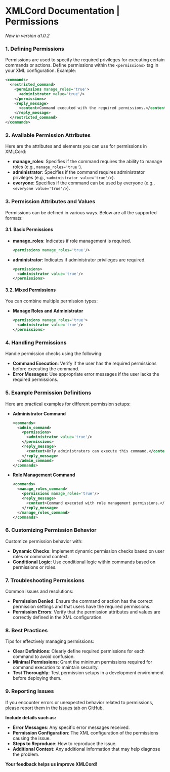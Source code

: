 # XMLCord Documentation | Permissions

*New in version a1.0.2*

### 1. Defining Permissions

Permissions are used to specify the required privileges for executing certain commands or actions. Define permissions within the `<permissions>` tag in your XML configuration. Example:

```xml
<commands>
  <restricted_command>
    <permissions manage_roles='true'>
      <administrator value='true'/>
    </permissions>
    <reply_message>
      <content>Command executed with the required permissions.</content>
    </reply_message>
  </restricted_command>
</commands>
```

### 2. Available Permission Attributes

Here are the attributes and elements you can use for permissions in XMLCord:

- **manage_roles**: Specifies if the command requires the ability to manage roles (e.g., `manage_roles='true'`).
- **administrator**: Specifies if the command requires administrator privileges (e.g., `<administrator value='true'/>`).
- **everyone**: Specifies if the command can be used by everyone (e.g., `<everyone value='true'/>`).

### 3. Permission Attributes and Values

Permissions can be defined in various ways. Below are all the supported formats:

#### 3.1. Basic Permissions

- **manage_roles**: Indicates if role management is required.

  ```xml
  <permissions manage_roles='true'/>
  ```

- **administrator**: Indicates if administrator privileges are required.

  ```xml
  <permissions>
    <administrator value='true'/>
  </permissions>
  ```

#### 3.2. Mixed Permissions

You can combine multiple permission types:

- **Manage Roles and Administrator**

  ```xml
  <permissions manage_roles='true'>
    <administrator value='true'/>
  </permissions>
  ```

### 4. Handling Permissions

Handle permission checks using the following:

- **Command Execution**: Verify if the user has the required permissions before executing the command.
- **Error Messages**: Use appropriate error messages if the user lacks the required permissions.

### 5. Example Permission Definitions

Here are practical examples for different permission setups:

- **Administrator Command**

  ```xml
  <commands>
    <admin_command>
      <permissions>
        <administrator value='true'/>
      </permissions>
      <reply_message>
        <content>Only administrators can execute this command.</content>
      </reply_message>
    </admin_command>
  </commands>
  ```

- **Role Management Command**

  ```xml
  <commands>
    <manage_roles_command>
      <permissions manage_roles='true'/>
      <reply_message>
        <content>Command executed with role management permissions.</content>
      </reply_message>
    </manage_roles_command>
  </commands>
  ```

### 6. Customizing Permission Behavior

Customize permission behavior with:

- **Dynamic Checks**: Implement dynamic permission checks based on user roles or command context.
- **Conditional Logic**: Use conditional logic within commands based on permissions or roles.

### 7. Troubleshooting Permissions

Common issues and resolutions:

- **Permission Denied**: Ensure the command or action has the correct permission settings and that users have the required permissions.
- **Permission Errors**: Verify that the permission attributes and values are correctly defined in the XML configuration.

### 8. Best Practices

Tips for effectively managing permissions:

- **Clear Definitions**: Clearly define required permissions for each command to avoid confusion.
- **Minimal Permissions**: Grant the minimum permissions required for command execution to maintain security.
- **Test Thoroughly**: Test permission setups in a development environment before deploying them.

### 9. Reporting Issues

If you encounter errors or unexpected behavior related to permissions, please report them in the [Issues](https://github.com/MateOp1337/XMLCord/issues) tab on GitHub.

**Include details such as:**

- **Error Messages**: Any specific error messages received.
- **Permission Configuration**: The XML configuration of the permissions causing the issue.
- **Steps to Reproduce**: How to reproduce the issue.
- **Additional Context**: Any additional information that may help diagnose the problem.

**Your feedback helps us improve XMLCord!**
